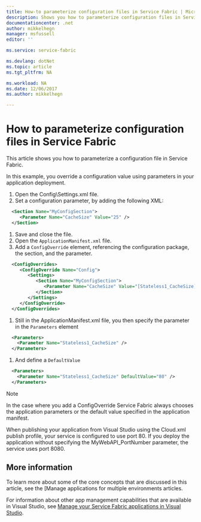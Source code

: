 ```yaml
---
title: How-to parameterize configuration files in Service Fabric | Microsoft Docs
description: Shows you how to parameterize configuration files in Service Fabric
documentationcenter: .net
author: mikkelhegn
manager: msfussell
editor: ''

ms.service: service-fabric

ms.devlang: dotNet
ms.topic: article
ms.tgt_pltfrm: NA

ms.workload: NA
ms.date: 12/06/2017
ms.author: mikkelhegn

---
```

# How to parameterize configuration files in Service Fabric

This article shows you how to parameterize a configuration file in Service Fabric.

In this example, you override a configuration value using parameters in your application deployment.

1. Open the Config\Settings.xml file.
1. Set a configuration parameter, by adding the following XML:

```xml
  <Section Name="MyConfigSection">
     <Parameter Name="CacheSize" Value="25" />
  </Section>
```

1. Save and close the file.
1. Open the `ApplicationManifest.xml` file.
1. Add a  `ConfigOverride` element, referencing the configuration package, the section, and the parameter.

```xml
  <ConfigOverrides>
     <ConfigOverride Name="Config">
        <Settings>
           <Section Name="MyConfigSection">
              <Parameter Name="CacheSize" Value="[Stateless1_CacheSize]" />
           </Section>
        </Settings>
     </ConfigOverride>
  </ConfigOverrides>
```

1. Still in the ApplicationManifest.xml file, you then specify the parameter in the `Parameters` element

```xml
  <Parameters>
    <Parameter Name="Stateless1_CacheSize" />
  </Parameters>
```

1. And define a `DefaultValue`

```xml
  <Parameters>
    <Parameter Name="Stateless1_CacheSize" DefaultValue="80" />
  </Parameters>
```

> [!NOTE]
> In the case where you add a ConfigOverride Service Fabric always chooses the application parameters or the default value specified in the application manifest.
>
>

When publishing your application from Visual Studio using the Cloud.xml publish profile, your service is configured to use port 80. If you deploy the application without specifying the MyWebAPI_PortNumber parameter, the service uses port 8080.

## More information
To learn more about some of the core concepts that are discussed in this article, see the [Manage applications for multiple environments articles.

For information about other app management capabilities that are available in Visual Studio, see [Manage your Service Fabric applications in Visual Studio](service-fabric-manage-application-in-visual-studio.md).